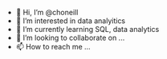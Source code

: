 - 👋 Hi, I’m @choneill
- 👀 I’m interested in data analyitics
- 🌱 I’m currently learning SQL, data analytics
- 💞️ I’m looking to collaborate on ...
- 📫 How to reach me ...

<!---
choneill/choneill is a ✨ special ✨ repository because its `README.md` (this file) appears on your GitHub profile.
You can click the Preview link to take a look at your changes.
--->
